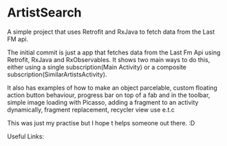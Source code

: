 # ArtistSearch
A simple project that uses Retrofit and RxJava to fetch data from the Last FM api.

The initial commit is just a app that fetches data from the Last Fm Api using Retrofit, RxJava and
RxObservables.
It shows two main ways to do this, either using a single subscription(Main Activity) or a composite
subscription(SimilarArtistsActivity).

It also has examples of how to make an object parcelable, custom floating action button behaviour,
progress bar on top of a fab and in the toolbar, simple image loading with Picasso, adding a
fragment to an activity dynamically, fragment replacement, recycler view use e.t.c

This was just my practise but I hope t helps someone out there. :D

Useful Links:
